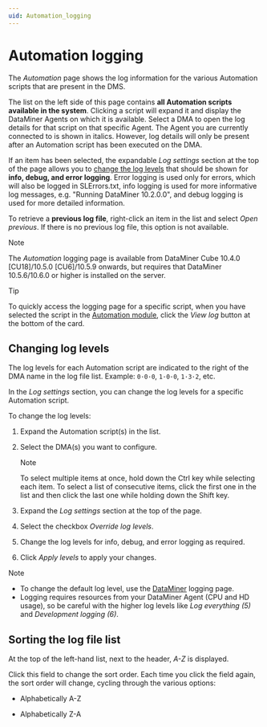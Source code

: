 ```yaml
---
uid: Automation_logging
---
```


# Automation logging

The *Automation* page shows the log information for the various Automation scripts that are present in the DMS.

The list on the left side of this page contains **all Automation scripts available in the system**. Clicking a script will expand it and display the DataMiner Agents on which it is available. Select a DMA to open the log details for that script on that specific Agent. The Agent you are currently connected to is shown in italics. However, log details will only be present after an Automation script has been executed on the DMA.

If an item has been selected, the expandable *Log settings* section at the top of the page allows you to [change the log levels](#changing-log-levels) that should be shown for **info, debug, and error logging**. Error logging is used only for errors, which will also be logged in SLErrors.txt, info logging is used for more informative log messages, e.g. "Running DataMiner 10.2.0.0", and debug logging is used for more detailed information.

To retrieve a **previous log file**, right-click an item in the list and select *Open previous*. If there is no previous log file, this option is not available.

> [!NOTE]
> The *Automation* logging page is available from DataMiner Cube 10.4.0 [CU18]/10.5.0 [CU6]/10.5.9 onwards<!--RN 43144-->, but requires that DataMiner 10.5.6/10.6.0 or higher is installed on the server<!--RN 42737-->.

> [!TIP]
> To quickly access the logging page for a specific script, when you have selected the script in the [Automation module](xref:automation), click the *View log* button at the bottom of the card.

## Changing log levels

The log levels for each Automation script are indicated to the right of the DMA name in the log file list. Example: `0·0·0`, `1·0·0`, `1·3·2`, etc.

In the *Log settings* section, you can change the log levels for a specific Automation script.

To change the log levels:

1. Expand the Automation script(s) in the list.

1. Select the DMA(s) you want to configure.

   > [!NOTE]
   > To select multiple items at once, hold down the Ctrl key while selecting each item. To select a list of consecutive items, click the first one in the list and then click the last one while holding down the Shift key.

1. Expand the *Log settings* section at the top of the page.

1. Select the checkbox *Override log levels*.

1. Change the log levels for info, debug, and error logging as required.

1. Click *Apply levels* to apply your changes.

> [!NOTE]
>
> - To change the default log level, use the [DataMiner](xref:DataMiner_logging) logging page.
> - Logging requires resources from your DataMiner Agent (CPU and HD usage), so be careful with the higher log levels like *Log everything (5)* and *Development logging (6)*.

## Sorting the log file list

At the top of the left-hand list, next to the header, *A-Z* is displayed.

Click this field to change the sort order. Each time you click the field again, the sort order will change, cycling through the various options:

- Alphabetically A-Z

- Alphabetically Z-A
